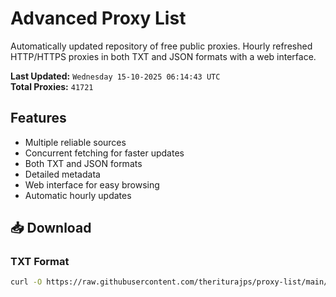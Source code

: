 # Advanced Proxy List

Automatically updated repository of free public proxies. Hourly refreshed HTTP/HTTPS proxies in both TXT and JSON formats with a web interface.

**Last Updated:** `Wednesday 15-10-2025 06:14:43 UTC`  
**Total Proxies:** `41721`

## Features
- Multiple reliable sources
- Concurrent fetching for faster updates
- Both TXT and JSON formats
- Detailed metadata
- Web interface for easy browsing
- Automatic hourly updates

## 📥 Download

### TXT Format
```bash
curl -O https://raw.githubusercontent.com/theriturajps/proxy-list/main/proxies.txt